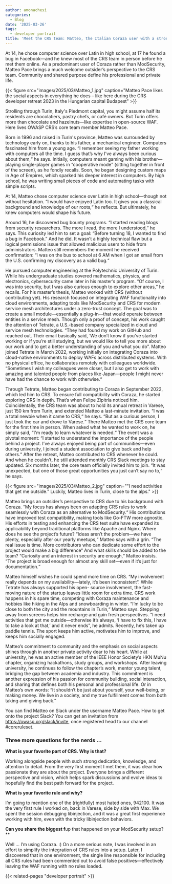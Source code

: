 ```yaml
---
author: amonachesi
categories:
  - Blog
date: '2025-03-26'
tags:
  - developer portrait
title: 'Meet the CRS team: Matteo, the Italian Coraza user with a strong sense of community'
---
```


At 14, he chose computer science over Latin in high school, at 17 he found a bug in
Facebook—and he knew most of the CRS team in person before he met them online. As a
predominant user of Coraza rather than ModSecurity, Matteo Pace brings a much welcome
outsider’s perspective to the CRS team. Community and shared purpose define his professional
and private life.

{{< figure src="images/2025/03/Matteo_1.jpg" caption="Matteo Pace likes the social aspects in everything he does – like here during the CRS developer retreat 2023 in the Hungarian capital Budapest" >}}

Strolling through Turin, Italy&#39;s Piedmont capital, you might assume half its residents are
chocolatiers, pastry chefs, or café owners. But Turin offers more than chocolate and
hazelnuts—like expertise in open-source WAF. Here lives OWASP CRS’s core team member
Matteo Pace.

Born in 1996 and raised in Turin&#39;s province, Matteo was surrounded by technology early on,
thanks to his father, a mechanical engineer. Computers fascinated him from a young age. “I
remember seeing my father working with computers all the time. I guess that’s why I&#39;ve always
been curious about them,“ he says. Initially, computers meant gaming with his brother—playing
single-player games in “cooperative mode” (sitting together in front of the screen), as he fondly
recalls. Soon, he began designing custom maps in Age of Empires, which sparked his deeper
interest in computers. By high school, he was writing small pieces of code and automating tasks
with simple scripts.

At 14, Matteo chose computer science over Latin in high school—though not without hesitation. “I
would have enjoyed Latin too. It gives you a classical background and knowledge of our roots,“
he reflects. But ultimately, he knew computers would shape his future.

Around 16, he discovered bug bounty programs. “I started reading blogs from security
researchers. The more I read, the more I understood,“ he says. This curiosity led him to set a
goal: “Before turning 18, I wanted to find a bug in Facebook.” And he did. It wasn’t a highly
technical flaw but a logical permissions issue that allowed malicious users to hide from
administrators. Matteo still remembers the moment he received confirmation: “I was on the bus to
school at 6 AM when I got an email from the U.S. confirming my discovery as a valid bug.“

He pursued computer engineering at the Polytechnic University of Turin. While his
undergraduate studies covered mathematics, physics, and electronics, cybersecurity came later
in his master’s program. “Of course, I was into security, but I was also curious enough to explore
other areas,“ he recalls. For his master’s thesis, Matteo worked with CRS (without contributing
yet). His research focused on integrating WAF functionality into cloud environments, adapting
tools like ModSecurity and CRS for modern service mesh architectures under a zero-trust
concept. The goal was to create a small module—essentially a plug-in—that would operate
between entities in a service mesh. Though only a proof of concept, his work caught the attention
of Tetrate, a U.S.-based company specialized in cloud and service mesh technologies. “They
had found my work on GitHub and reached out. Their email basically said, ‘We don’t know if
you’ve started working or if you’re still studying, but we would like to tell you more about our work
and to get a better understanding of you and what you do”.
Matteo joined Tetrate in March 2022, working initially on integrating Coraza into cloud-native
environments to deploy WAFs across distributed systems. With no physical office, he
collaborates remotely with colleagues worldwide. “Sometimes I wish my colleagues were closer,
but I also get to work with amazing and talented people from places like Japan—people I might
never have had the chance to work with otherwise.“

Through Tetrate, Matteo began contributing to Coraza in September 2022, which led him to
CRS. To ensure full compatibility with Coraza, he started exploring CRS in depth. That’s when
Felipe Zipitría noticed him. Coincidentally, the CRS team was about to hold its annual retreat in
Varese, just 150 km from Turin, and extended Matteo a last-minute invitation. “I was a total
newbie when it came to CRS,“ he says. “But as a curious person, I just took the car and drove to
Varese.“ There Matteo met the CRS core team for the first time in person. When asked what he
wanted to work on, he simply said, “I&#39;m ready to learn whatever is needed.“ The event was a
pivotal moment: “I started to understand the importance of the people behind a project. I’ve
always enjoyed being part of communities—even during university, I joined a student association
to give back and help others.“ After the retreat, Matteo contributed to CRS whenever he could.
And when he couldn’t, he still attended monthly CRS Slack meetings to stay updated. Six months
later, the core team officially invited him to join. “It was unexpected, but one of those great
opportunities you just can’t say no to,“ he says.

{{< figure src="images/2025/03/Matteo_2.jpg" caption="\"I need activities that get me outside.\" Luckily, Matteo lives in Turin, close to the alps." >}}

Matteo brings an outsider’s perspective to CRS due to his background with Coraza. “My focus
has always been on adapting CRS rules to work seamlessly with Coraza as an alternative to
ModSecurity.“ His contributions have improved test compatibility, making tools like Go-FTW more
agnostic. His efforts in testing and enhancing the CRS test suite have expanded its applicability
beyond traditional platforms like Apache and Nginx. Where does he see the project’s future?
“Ideas aren’t the problem—we have plenty, especially after our yearly meetups,“ Matteo says
with a grin. “The real issue is time. More contributors who can dedicate some effort to the project
would make a big difference“ And what skills should be added to the team? “Curiosity and an
interest in security are enough,“ Matteo insists. “The project is broad enough for almost any skill
set—even if it’s just for documentation.“

Matteo himself wishes he could spend more time on CRS. “My involvement really depends on
my availability—lately, it’s been inconsistent“. While Tetrate has always supported his open-
source involvement, the fast-moving nature of the startup leaves little room for extra time. CRS
work happens in his spare time, competing with Coraza maintenance and hobbies like hiking in
the Alps and snowboarding in winter. “I’m lucky to be close to both the city and the mountains in
Turin,“ Matteo says. Stepping away from screens helps him recharge and gain fresh
perspectives. “I need activities that get me outside—otherwise it’s always, ‘I have to fix this, I
have to take a look at that,’ and it never ends”, he admits. Recently, he’s taken up paddle tennis.
The sport keeps him active, motivates him to improve, and keeps him socially engaged.

Matteo’s commitment to community and the emphasis on social aspects shines through in
another private activity dear to his heart. While at university, he was an active member of the
IEEE Honor Society’s HKN MuNu chapter, organizing hackathons, study groups, and workshops.
After leaving university, he continues to follow the chapter’s work, mentor young talent, bridging
the gap between academia and industry. This commitment is another expression of his passion
for community building, social interaction, and sharing that defines both his personal and
professional life. Or in Matteo’s own words: “It shouldn’t be just about yourself, your well-being,
or making money. We live in a society, and my true fulfillment comes from both taking and giving
back.”

You can find Matteo on Slack under the username Matteo Pace. How to get onto the project
Slack? You can get an invitation from https://owasp.org/slack/invite, once registered head to our
channel #coreruleset.

### Three more questions for the nerds …

**What is your favorite part of CRS. Why is that?**

Working alongside people with such strong dedication, knowledge, and attention to detail. From
the very first moment I met them, it was clear how passionate they are about the project.
Everyone brings a different perspective and vision, which helps spark discussions and evolve
ideas to hopefully find the best path forward for the project.

**What is your favorite rule and why?**

I’m going to mention one of the (rightfully) most hated ones, 942100. It was the very first rule I
worked on, back in Varese, side by side with Max. We spent the session debugging libinjection,
and it was a great first experience working with him, even with the tricky libinjection behaviors.

**Can you share the biggest f**up that happened on your ModSecurity setup?**

Well … I’m using Coraza. :)
On a more serious note, I was involved in an effort to simplify the integration of CRS rules into a
setup. Later, I discovered that in one environment, the single line responsible for including all
CRS rules had been commented out to avoid false positives—effectively leaving the WAF
running with no rules loaded.


{{< related-pages "developer portrait" >}}


